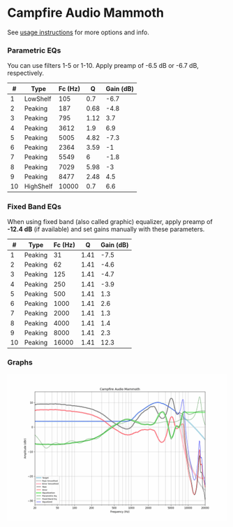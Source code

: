 # Campfire Audio Mammoth
See [usage instructions](https://github.com/jaakkopasanen/AutoEq#usage) for more options and info.

### Parametric EQs
You can use filters 1-5 or 1-10. Apply preamp of -6.5 dB or -6.7 dB, respectively.

|   # | Type      |   Fc (Hz) |    Q |   Gain (dB) |
|-----|-----------|-----------|------|-------------|
|   1 | LowShelf  |       105 | 0.7  |        -6.7 |
|   2 | Peaking   |       187 | 0.68 |        -4.8 |
|   3 | Peaking   |       795 | 1.12 |         3.7 |
|   4 | Peaking   |      3612 | 1.9  |         6.9 |
|   5 | Peaking   |      5005 | 4.82 |        -7.3 |
|   6 | Peaking   |      2364 | 3.59 |        -1   |
|   7 | Peaking   |      5549 | 6    |        -1.8 |
|   8 | Peaking   |      7029 | 5.98 |        -3   |
|   9 | Peaking   |      8477 | 2.48 |         4.5 |
|  10 | HighShelf |     10000 | 0.7  |         6.6 |

### Fixed Band EQs
When using fixed band (also called graphic) equalizer, apply preamp of **-12.4 dB** (if available) and set gains manually with these parameters.

|   # | Type    |   Fc (Hz) |    Q |   Gain (dB) |
|-----|---------|-----------|------|-------------|
|   1 | Peaking |        31 | 1.41 |        -7.5 |
|   2 | Peaking |        62 | 1.41 |        -4.6 |
|   3 | Peaking |       125 | 1.41 |        -4.7 |
|   4 | Peaking |       250 | 1.41 |        -3.9 |
|   5 | Peaking |       500 | 1.41 |         1.3 |
|   6 | Peaking |      1000 | 1.41 |         2.6 |
|   7 | Peaking |      2000 | 1.41 |         1.3 |
|   8 | Peaking |      4000 | 1.41 |         1.4 |
|   9 | Peaking |      8000 | 1.41 |         2.3 |
|  10 | Peaking |     16000 | 1.41 |        12.3 |

### Graphs
![](./Campfire%20Audio%20Mammoth.png)

